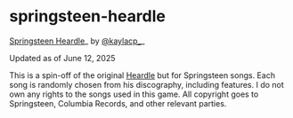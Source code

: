 # springsteen-heardle

[Springsteen Heardle](https://springsteenheardle.netlify.app/)_ by [@kaylacp_](https://twitter.com/kaylacp_)_

Updated as of June 12, 2025

This is a spin-off of the original [Heardle](https://www.heardle.app/) but for Springsteen songs. Each song is randomly chosen from his discography, including features. I do not own any rights to the songs used in this game. All copyright goes to Springsteen, Columbia Records, and other relevant parties.
